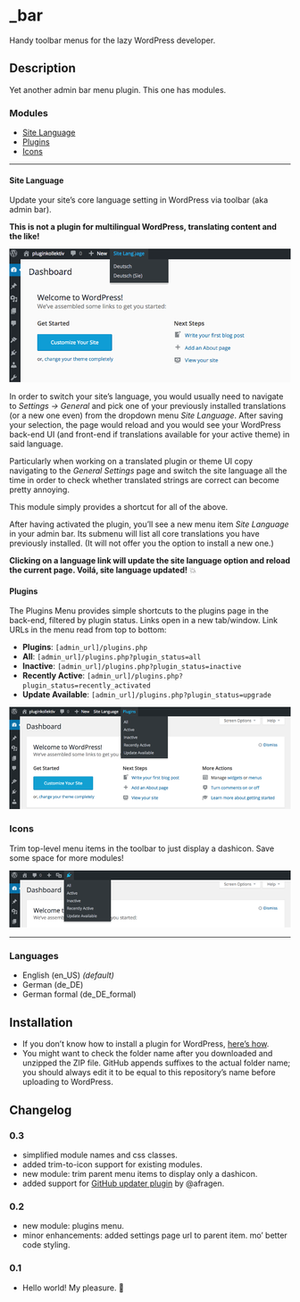 # _bar
Handy toolbar menus for the lazy WordPress developer.

## Description

Yet another admin bar menu plugin. This one has modules.

### Modules

* [Site Language](#user-content-site-language)
* [Plugins](#user-content-plugins-menu)
* [Icons](#user-content-plugins-menu)

---

#### Site Language

Update your site’s core language setting in WordPress via toolbar (aka admin bar).

**This is not a plugin for multilingual WordPress, translating content and the like!**

![Update Site Language Option via toolbar](https://github.com/glueckpress/_bar/raw/master/modules/site-language/screenshot.gif)

In order to switch your site’s language, you would usually need to navigate to _Settings → General_ and pick one of your previously installed translations (or a new one even) from the dropdown menu _Site Language_. After saving your selection, the page would reload and you would see your WordPress back-end UI (and front-end if translations available for your active theme) in said language.

Particularly when working on a translated plugin or theme UI copy navigating to the _General Settings_ page and switch the site language all the time in order to check whether translated strings are correct can become pretty annoying.

This module simply provides a shortcut for all of the above.

After having activated the plugin, you’ll see a new menu item _Site Language_ in your admin bar. Its submenu will list all core translations you have previously installed. (It will not offer you the option to install a new one.)

**Clicking on a language link will update the site language option and reload the current page. Voilá, site language updated!** :boom:


#### Plugins

The Plugins Menu provides simple shortcuts to the plugins page in the back-end, filtered by plugin status. Links open in a new tab/window. Link URLs in the menu read from top to bottom:

* __Plugins__: `[admin_url]/plugins.php`
* __All__: `[admin_url]/plugins.php?plugin_status=all`
* __Inactive__: `[admin_url]/plugins.php?plugin_status=inactive`
* __Recently Active__: `[admin_url]/plugins.php?plugin_status=recently_activated`
* __Update Available__: `[admin_url]/plugins.php?plugin_status=upgrade`

![Go to plugins page (filtered by status) via toolbar](https://github.com/glueckpress/_bar/raw/master/modules/plugins/screenshot.png)


### Icons

Trim top-level menu items in the toolbar to just display a dashicon. Save some space for more modules!

![Trim top-level menu items in the toolbar to display only icons](https://github.com/glueckpress/_bar/raw/master/modules/icons/screenshot.png)

---

### Languages

* English (en\_US) _(default)_
* German (de_DE)
* German formal (de\_DE_formal)


## Installation

* If you don’t know how to install a plugin for WordPress, [here’s how](http://codex.wordpress.org/Managing_Plugins#Installing_Plugins).
* You might want to check the folder name after you downloaded and unzipped the ZIP file. GitHub appends suffixes to the actual folder name; you should always edit it to be equal to this repository’s name before uploading to WordPress.


## Changelog

### 0.3

* simplified module names and css classes.
* added trim-to-icon support for existing modules.
* new module: trim parent menu items to display only a dashicon.
* added support for [GitHub updater plugin](https://github.com/afragen/github-updater) by @afragen.

### 0.2

* new module: plugins menu.
* minor enhancements: added settings page url to parent item. mo’ better code styling.

### 0.1

* Hello world! My pleasure. :bouquet:
